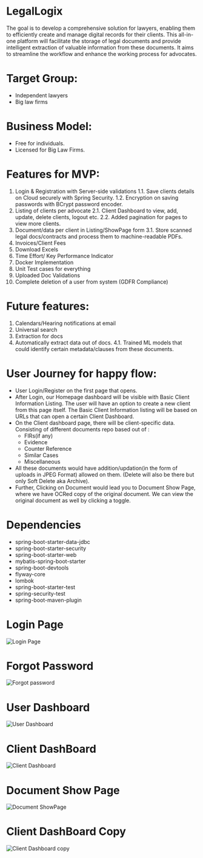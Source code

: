 # LegalLogix
The goal is to develop a comprehensive solution for lawyers, enabling them to efficiently create and manage digital records for their clients. This all-in-one platform will facilitate the storage of legal documents and provide intelligent extraction of valuable information from these documents. It aims to streamline the workflow and enhance the working process for advocates.

# Target Group:
- Independent lawyers
- Big law firms

# Business Model:
- Free for individuals.
- Licensed for Big Law Firms.

# Features for MVP:
1. Login & Registration with Server-side validations
 1.1. Save clients details on Cloud securely with Spring Security.
 1.2. Encryption on saving passwords with BCrypt password encoder.
2. Listing of clients per advocate
 2.1. Client Dashboard to view, add, update, delete clients, logout etc. 
 2.2. Added pagination for pages to view more clients.
3. Document/data per client in Listing/ShowPage form
 3.1. Store scanned legal docs/contracts and process them to machine-readable PDFs.
4. Invoices/Client Fees
5. Download Excels
6. Time Effort/ Key Performance Indicator
7. Docker Implementation
8. Unit Test cases for everything
9. Uploaded Doc Validations
10. Complete deletion of a user from system (GDFR Compliance)

# Future features:
1. Calendars/Hearing notifications at email
2. Universal search
3. Extraction for docs
4. Automatically extract data out of docs.
  4.1. Trained ML models that could identify certain metadata/clauses from these documents.

# User Journey for happy flow:

- User Login/Register on the first page that opens.
- After Login, our Homepage dashboard will be visible with Basic Client Information Listing. The user will have an option to create a new client from this page itself.
  The Basic Client Information listing will be based on URLs that can open a certain Client Dashboard.
- On the Client dashboard page, there will be client-specific data. Consisting of different documents repo based out of  :
    - FIRs(if any)
    - Evidence
    - Counter Reference
    - Similar Cases
    - Miscellaneous
- All these documents would have addition/updation(in the form of uploads in JPEG Format) allowed on them. (Delete will also be there but only Soft Delete aka Archive).
- Further, Clicking on Document would lead you to Document Show Page, where we have OCRed copy of the original document. We can view the original document as well by clicking a toggle.

# Dependencies
- spring-boot-starter-data-jdbc
- spring-boot-starter-security
- spring-boot-starter-web
- mybatis-spring-boot-starter
- spring-boot-devtools
- flyway-core
- lombok
- spring-boot-starter-test
- spring-security-test
- spring-boot-maven-plugin


# Login Page
![Login Page](https://user-images.githubusercontent.com/22851620/144982082-6b1c63dc-ba2c-4f0a-bbb8-7bed0348f724.png)

# Forgot Password
![Forgot password](https://user-images.githubusercontent.com/22851620/144982121-c7127feb-31e6-4824-b1ac-0c54c12ee59b.png)

# User Dashboard
![User Dashboard](https://user-images.githubusercontent.com/22851620/144981347-71c76fc6-ac46-4d34-affc-5fc2729cc5eb.png)

# Client DashBoard
![Client Dashboard](https://user-images.githubusercontent.com/22851620/144982328-e0d2902a-9840-41da-8ec9-4e11577f6ce5.png)

# Document Show Page
![Document ShowPage](https://user-images.githubusercontent.com/22851620/144982204-0a89f129-4360-4393-b738-bc505866c56b.png)

# Client DashBoard Copy
![Client Dashboard copy](https://user-images.githubusercontent.com/22851620/144982391-024663f8-8e76-4b28-bc59-c124e74d54e8.png)


